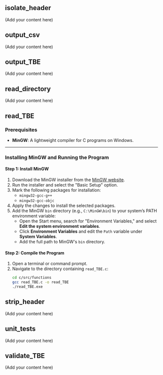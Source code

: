 ## isolate_header

(Add your content here)

## output_csv

(Add your content here)

## output_TBE

(Add your content here)

## read_directory

(Add your content here)

## read_TBE

### Prerequisites

- **MinGW**: A lightweight compiler for C programs on Windows.

---

### Installing MinGW and Running the Program

#### Step 1: Install MinGW

1. Download the MinGW installer from the [MinGW website](https://osdn.net/projects/mingw/releases/).
2. Run the installer and select the "Basic Setup" option.
3. Mark the following packages for installation:
   - `mingw32-gcc-g++`
   - `mingw32-gcc-objc`
4. Apply the changes to install the selected packages.
5. Add the MinGW `bin` directory (e.g., `C:\MinGW\bin`) to your system’s PATH environment variable:
   - Open the Start menu, search for "Environment Variables," and select **Edit the system environment variables**.
   - Click **Environment Variables** and edit the `Path` variable under **System Variables**.
   - Add the full path to MinGW's `bin` directory.

#### Step 2: Compile the Program

1. Open a terminal or command prompt.
2. Navigate to the directory containing `read_TBE.c`:
   ```bash
   cd c/src/functions
   gcc read_TBE.c -o read_TBE
   ./read_TBE.exe
   ```

## strip_header

(Add your content here)

## unit_tests

(Add your content here)

## validate_TBE

(Add your content here)
